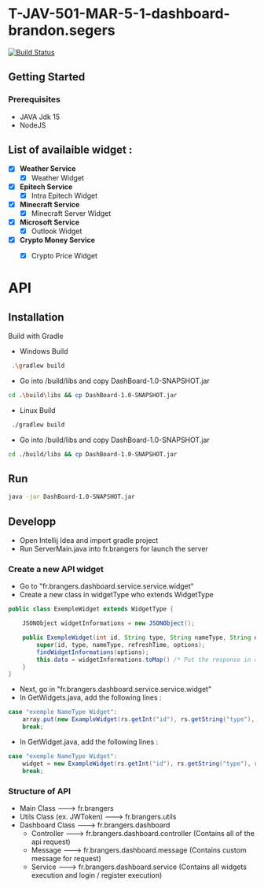 
# T-JAV-501-MAR-5-1-dashboard-brandon.segers
[![Build Status](https://travis-ci.com/Brasegon/DashBoard.svg?token=9x6YSMXsF91xTCYR2pby&branch=main)](https://travis-ci.com/Brasegon/DashBoard)

## Getting Started

### Prerequisites
* JAVA Jdk 15
* NodeJS

## List of availaible widget :
- [x] __Weather Service__
  - [x] Weather Widget
- [x] __Epitech Service__
  - [x] Intra Epitech Widget
- [x] __Minecraft Service__
  - [x] Minecraft Server Widget
- [x] __Microsoft Service__
  - [x] Outlook Widget
- [x] __Crypto Money Service__
  - [x] Crypto Price Widget


# API

## Installation
Build with Gradle <br>
* Windows Build
 ```sh
  .\gradlew build
  ```
  * Go into /build/libs and copy DashBoard-1.0-SNAPSHOT.jar
   ```sh
  cd .\build\libs && cp DashBoard-1.0-SNAPSHOT.jar
  ```
  * Linux Build
 ```sh
  ./gradlew build
  ```
  * Go into /build/libs and copy DashBoard-1.0-SNAPSHOT.jar
   ```sh
  cd ./build/libs && cp DashBoard-1.0-SNAPSHOT.jar
  ```
## Run
```sh
java -jar DashBoard-1.0-SNAPSHOT.jar
  ```

## Developp
* Open Intellij Idea and import gradle project
* Run ServerMain.java into fr.brangers for launch the server

### Create a new API widget
* Go to "fr.brangers.dashboard.service.service.widget"
* Create a new class in widgetType who extends WidgetType

```java
public class ExempleWidget extends WidgetType {

    JSONObject widgetInformations = new JSONObject();

    public ExempleWidget(int id, String type, String nameType, String options, int refreshTime) {
        super(id, type, nameType, refreshTime, options);
        findWidgetInformations(options);
        this.data = widgetInformations.toMap() /* Put the response in data */
    }
}
  ```
* Next, go in "fr.brangers.dashboard.service.service.widget"
* In GetWidgets.java, add the following lines :
```java
case "exemple NameType Widget":
    array.put(new ExampleWidget(rs.getInt("id"), rs.getString("type"), rs.getString("widget_type"), rs.getInt("refreshTime"), rs.getString("options")));
    break;
 ```
* In GetWidget.java, add the following lines :
```java
case "exemple NameType Widget":
    widget = new ExampleWidget(rs.getInt("id"), rs.getString("type"), rs.getString("widget_type"), rs.getInt("refreshTime"), rs.getString("options"));
    break;
 ```
 ### Structure of API
 * Main Class ---> fr.brangers
 * Utils Class (ex. JWToken) ---> fr.brangers.utils
 * Dashboard Class ---> fr.brangers.dashboard
	 * Controller ---> fr.brangers.dashboard.controller (Contains all of the api request)
	 * Message ---> fr.brangers.dashboard.message (Contains custom message for request)
	 * Service ---> fr.brangers.dashboard.service (Contains all widgets execution and login / register execution)
